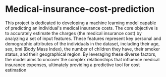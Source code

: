 # Medical-insurance-cost-prediction
This project is dedicated to developing a machine learning model capable of predicting an individual's medical insurance costs. The core objective is to accurately estimate the charges (the medical insurance cost) by analyzing a set of input features. These features represent key personal and demographic attributes of the individuals in the dataset, including their age, sex, bmi (Body Mass Index), the number of children they have, their smoker status, and their geographical region. By leveraging these diverse factors, the model aims to uncover the complex relationships that influence medical insurance expenses, ultimately providing a predictive tool for cost estimation
